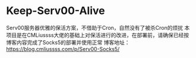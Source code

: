 # Keep-Serv00-Alive
Serv00服务器优雅的保活方案，不借助于Cron，自然没有了被杀Cron的烦扰
本项目是在CMLiussss大佬的基础上对保活进行的改进，在部署前，请确保已经按博客内容完成了Socks5的部署并使用正常
博客地址：https://blog.cmliussss.com/p/Serv00-Socks5/
